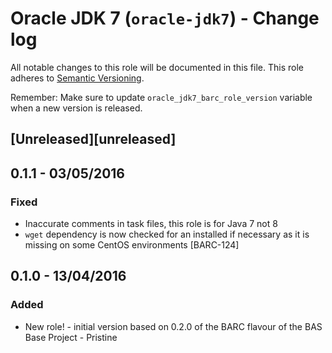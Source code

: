 # Oracle JDK 7 (`oracle-jdk7`) - Change log
 
All notable changes to this role will be documented in this file.
This role adheres to [Semantic Versioning](http://semver.org/spec/v2.0.0.html).
 
Remember: Make sure to update `oracle_jdk7_barc_role_version` variable when a new version is released.
 
## [Unreleased][unreleased]

## 0.1.1 - 03/05/2016

### Fixed

* Inaccurate comments in task files, this role is for Java 7 not 8
* `wget` dependency is now checked for an installed if necessary as it is missing on some CentOS environments [BARC-124]

## 0.1.0 - 13/04/2016

### Added
 
* New role! - initial version based on 0.2.0 of the BARC flavour of the BAS Base Project - Pristine
